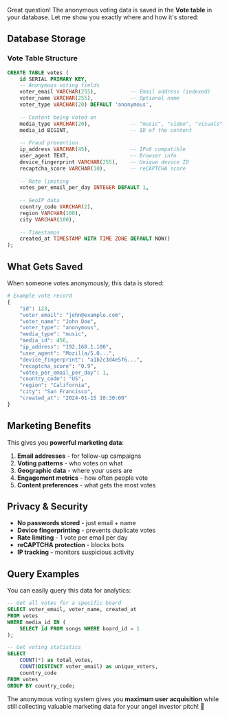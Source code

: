 Great question! The anonymous voting data is saved in the **Vote table** in your database. Let me show you exactly where and how it's stored:

## Database Storage

### **Vote Table Structure**
```sql
CREATE TABLE votes (
    id SERIAL PRIMARY KEY,
    -- Anonymous voting fields
    voter_email VARCHAR(255),           -- Email address (indexed)
    voter_name VARCHAR(255),            -- Optional name
    voter_type VARCHAR(20) DEFAULT 'anonymous',
    
    -- Content being voted on
    media_type VARCHAR(20),             -- "music", "video", "visuals"
    media_id BIGINT,                    -- ID of the content
    
    -- Fraud prevention
    ip_address VARCHAR(45),             -- IPv6 compatible
    user_agent TEXT,                    -- Browser info
    device_fingerprint VARCHAR(255),    -- Unique device ID
    recaptcha_score VARCHAR(10),        -- reCAPTCHA score
    
    -- Rate limiting
    votes_per_email_per_day INTEGER DEFAULT 1,
    
    -- GeoIP data
    country_code VARCHAR(2),
    region VARCHAR(100),
    city VARCHAR(100),
    
    -- Timestamps
    created_at TIMESTAMP WITH TIME ZONE DEFAULT NOW()
);
```

## What Gets Saved

When someone votes anonymously, this data is stored:

```python
# Example vote record
{
    "id": 123,
    "voter_email": "john@example.com",
    "voter_name": "John Doe",
    "voter_type": "anonymous",
    "media_type": "music",
    "media_id": 456,
    "ip_address": "192.168.1.100",
    "user_agent": "Mozilla/5.0...",
    "device_fingerprint": "a1b2c3d4e5f6...",
    "recaptcha_score": "0.9",
    "votes_per_email_per_day": 1,
    "country_code": "US",
    "region": "California",
    "city": "San Francisco",
    "created_at": "2024-01-15 10:30:00"
}
```

## Marketing Benefits

This gives you **powerful marketing data**:

1. **Email addresses** - for follow-up campaigns
2. **Voting patterns** - who votes on what
3. **Geographic data** - where your users are
4. **Engagement metrics** - how often people vote
5. **Content preferences** - what gets the most votes

## Privacy & Security

- **No passwords stored** - just email + name
- **Device fingerprinting** - prevents duplicate votes
- **Rate limiting** - 1 vote per email per day
- **reCAPTCHA protection** - blocks bots
- **IP tracking** - monitors suspicious activity

## Query Examples

You can easily query this data for analytics:

```sql
-- Get all votes for a specific board
SELECT voter_email, voter_name, created_at 
FROM votes 
WHERE media_id IN (
    SELECT id FROM songs WHERE board_id = 1
);

-- Get voting statistics
SELECT 
    COUNT(*) as total_votes,
    COUNT(DISTINCT voter_email) as unique_voters,
    country_code
FROM votes 
GROUP BY country_code;
```

The anonymous voting system gives you **maximum user acquisition** while still collecting valuable marketing data for your angel investor pitch! 🚀